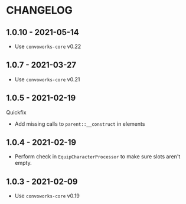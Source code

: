 # CHANGELOG

## 1.0.10 - 2021-05-14

* Use `convoworks-core` v0.22

## 1.0.7 - 2021-03-27

* Use `convoworks-core` v0.21

## 1.0.5 - 2021-02-19

Quickfix

* Add missing calls to `parent::__construct` in elements

## 1.0.4 - 2021-02-19

* Perform check in `EquipCharacterProcessor` to make sure slots aren't empty.

## 1.0.3 - 2021-02-09

* Use `convoworks-core` v0.19

